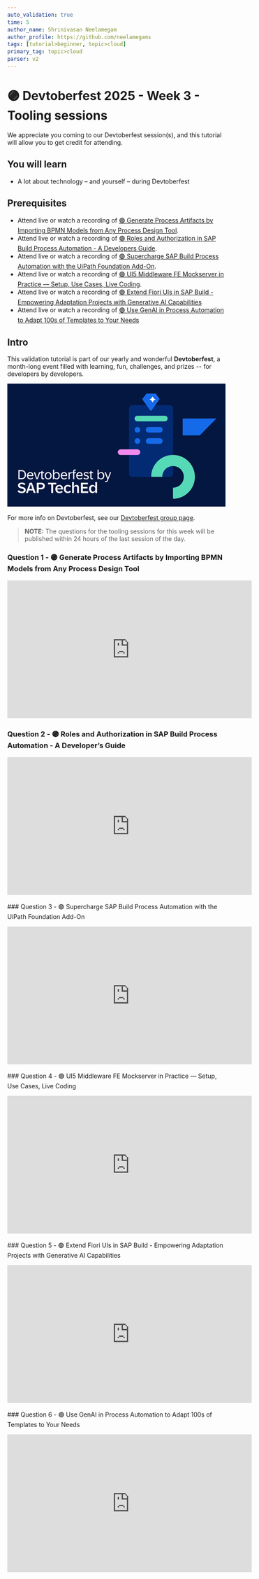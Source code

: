 ```yaml
---
auto_validation: true
time: 5
author_name: Shrinivasan Neelamegam
author_profile: https://github.com/neelamegams
tags: [tutorial>beginner, topic>cloud]
primary_tag: topic>cloud
parser: v2
---
```


# 🟣 Devtoberfest 2025 - Week 3 - Tooling sessions

<!-- description --> We appreciate you coming to our Devtoberfest session(s), and this tutorial will allow you to get credit for attending.

## You will learn

-   A lot about technology – and yourself – during Devtoberfest

## Prerequisites

-   Attend live or watch a recording of [🟣 Generate Process Artifacts by Importing BPMN Models from Any Process Design Tool](https://www.youtube.com/watch?v=3uzgJXBb_X0).
-   Attend live or watch a recording of [🟣 Roles and Authorization in SAP Build Process Automation - A Developers Guide](https://www.youtube.com/watch?v=AXTka16LJow).
-   Attend live or watch a recording of [🟣 Supercharge SAP Build Process Automation with the UiPath Foundation Add-On](https://www.youtube.com/watch?v=pZv9632X9Ps).
-   Attend live or watch a recording of [🟣 UI5 Middleware FE Mockserver in Practice — Setup, Use Cases, Live Coding](https://www.youtube.com/watch?v=er6Mx93shJI).
-   Attend live or watch a recording of [🟣 Extend Fiori UIs in SAP Build - Empowering Adaptation Projects with Generative AI Capabilities](https://www.youtube.com/watch?v=3MpBQo2Aov)
-   Attend live or watch a recording of [🟣 Use GenAI in Process Automation to Adapt 100s of Templates to Your Needs](https://www.youtube.com/watch?v=MX1PdXNQ8I4)

## Intro

This validation tutorial is part of our yearly and wonderful **Devtoberfest**, a month-long event filled with learning, fun, challenges, and prizes -- for developers by developers.

![Devtoberfest](devtoberfestBanner2.png)

For more info on Devtoberfest, see our [Devtoberfest group page](https://community.sap.com/t5/devtoberfest/gh-p/Devtoberfest).

> **NOTE:** The questions for the tooling sessions for this week will be published within 24 hours of the last session of the day.

### Question 1 - 🟣 Generate Process Artifacts by Importing BPMN Models from Any Process Design Tool

<iframe width="560" height="315" src="https://www.youtube.com/embed/3uzgJXBb_X0" frameborder="0" allowfullscreen></iframe>

### Question 2 - 🟣 Roles and Authorization in SAP Build Process Automation - A Developer’s Guide

<iframe width="560" height="315" src="https://www.youtube.com/embed/AXTka16LJow" frameborder="0" allowfullscreen></iframe>

### Question 3 - 🟣 Supercharge SAP Build Process Automation with the UiPath Foundation Add-On

<iframe width="560" height="315" src="https://www.youtube.com/embed/pZv9632X9Ps" frameborder="0" allowfullscreen></iframe>

### Question 4 - 🟣 UI5 Middleware FE Mockserver in Practice — Setup, Use Cases, Live Coding

<iframe width="560" height="315" src="https://www.youtube.com/embed/er6Mx93shJI" frameborder="0" allowfullscreen></iframe>

### Question 5 - 🟣 Extend Fiori UIs in SAP Build - Empowering Adaptation Projects with Generative AI Capabilities

<iframe width="560" height="315" src="https://www.youtube.com/embed/3MpBQo2Aov" frameborder="0" allowfullscreen></iframe>

### Question 6 - 🟣 Use GenAI in Process Automation to Adapt 100s of Templates to Your Needs

<iframe width="560" height="315" src="https://www.youtube.com/embed/MX1PdXNQ8I4" frameborder="0" allowfullscreen></iframe>
